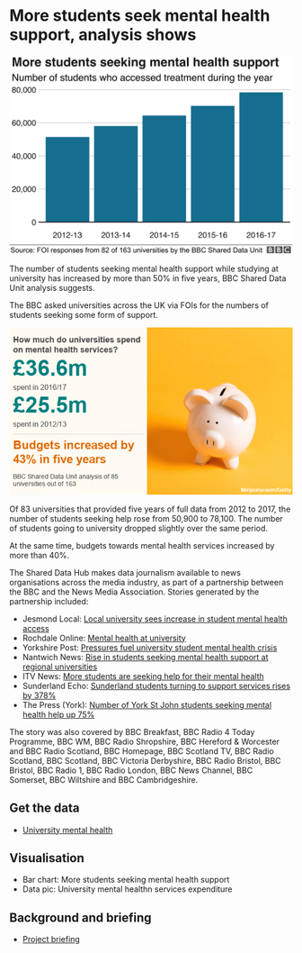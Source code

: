 # More students seek mental health support, analysis shows

![](https://github.com/BBC-Data-Unit/Uni-mental-health/blob/master/education_counselling.png)

The number of students seeking mental health support while studying at university has increased by more than 50% in five years, BBC Shared Data Unit analysis suggests.

The BBC asked universities across the UK via FOIs for the numbers of students seeking some form of support.



![](https://github.com/BBC-Data-Unit/Uni-mental-health/blob/master/Uni_Mental%20health%20expenditure.png)

Of 83 universities that provided five years of full data from 2012 to 2017, the number of students seeking help rose from 50,900 to 78,100. The number of students going to university dropped slightly over the same period.

At the same time, budgets towards mental health services increased by more than 40%.



The Shared Data Hub makes data journalism available to news organisations across the media industry, as part of a partnership between the BBC and the News Media Association. Stories generated by the partnership included:

* Jesmond Local: [Local university sees increase in student mental health access](http://jesmondlocal.com/2018/10/local-university-sees-increase-in-student-mental-health-access/)
* Rochdale Online: [Mental health at university](https://www.rochdaleonline.co.uk/news-features/2/news-headlines/123358/mental-health-at-university)
* Yorkshire Post: [Pressures fuel university student mental health crisis](https://www.yorkshirepost.co.uk/news/pressures-fuel-university-student-mental-health-crisis-1-9418102)
* Nantwich News: [Rise in students seeking mental health support at regional universities](https://thenantwichnews.co.uk/2018/10/29/rise-in-students-seeking-mental-health-support-at-regional-universities/)
* ITV News: [More students are seeking help for their mental health](https://www.itv.com/news/anglia/2018-10-29/more-students-are-seeking-help-for-their-mental-health/)
* Sunderland Echo: [Sunderland students turning to support services rises by 378%](https://www.sunderlandecho.com/news/sunderland-students-turning-to-support-services-rises-by-378-1-9417466)
* The Press (York): [Number of York St John students seeking mental health help up 75%](https://www.yorkpress.co.uk/news/17015643.number-of-york-st-john-students-seeking-mental-health-help-up-75/)


The story was also covered by BBC Breakfast, BBC Radio 4 Today Programme, BBC WM, BBC Radio Shropshire, BBC Hereford & Worcester and BBC Radio Scotland, BBC Homepage, BBC Scotland TV, BBC Radio Scotland, BBC Scotland, BBC Victoria Derbyshire, BBC Radio Bristol, BBC Bristol, BBC Radio 1, BBC Radio London, BBC News Channel, BBC Somerset, BBC Wiltshire and BBC Cambridgeshire.


## Get the data

* [University mental health ](https://docs.google.com/spreadsheets/d/1B8LLW9b4hun8wBwnZYHsZ_EqpwMetoRvLjY4tjAXO7U/edit?usp=sharing)

## Visualisation

* Bar chart: More students seeking mental health support
* Data pic: University mental healthn services expenditure

## Background and briefing

* [Project briefing](https://docs.google.com/document/d/19IU1911xkJuzJvOFOj_Z1DP0Z5W0KoxKgL3Mzx-YDSU/edit?usp=sharing)
